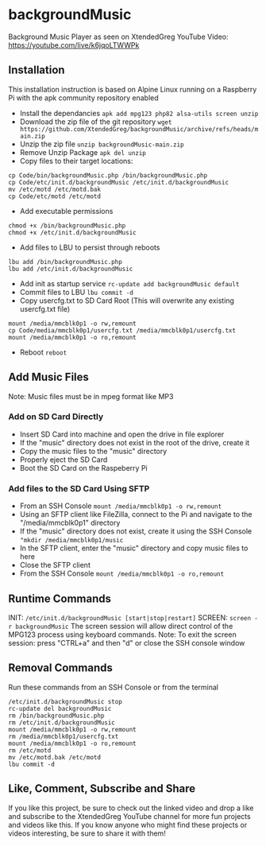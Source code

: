 # backgroundMusic
Background Music Player as seen on XtendedGreg YouTube Video: https://youtube.com/live/k6jqoLTWWPk

## Installation
This installation instruction is based on Alpine Linux running on a Raspberry Pi with the apk community repository enabled
- Install the dependancies
```apk add mpg123 php82 alsa-utils screen unzip```
- Download the zip file of the git repository
```wget https://github.com/XtendedGreg/backgroundMusic/archive/refs/heads/main.zip```
- Unzip the zip file
```unzip backgroundMusic-main.zip```
- Remove Unzip Package
```apk del unzip```
- Copy files to their target locations:
```
cp Code/bin/backgroundMusic.php /bin/backgroundMusic.php
cp Code/etc/init.d/backgroundMusic /etc/init.d/backgroundMusic
mv /etc/motd /etc/motd.bak
cp Code/etc/motd /etc/motd
```
- Add executable permissions
```
chmod +x /bin/backgroundMusic.php
chmod +x /etc/init.d/backgroundMusic
```
- Add files to LBU to persist through reboots
```
lbu add /bin/backgroundMusic.php
lbu add /etc/init.d/backgroundMusic
```
- Add init as startup service
```rc-update add backgroundMusic default```
- Commit files to LBU
```lbu commit -d```
- Copy usercfg.txt to SD Card Root (This will overwrite any existing usercfg.txt file)
```
mount /media/mmcblk0p1 -o rw,remount
cp Code/media/mmcblk0p1/usercfg.txt /media/mmcblk0p1/usercfg.txt
mount /media/mmcblk0p1 -o ro,remount
```
- Reboot
```reboot```

## Add Music Files
Note: Music files must be in mpeg format like MP3
### Add on SD Card Directly
 - Insert SD Card into machine and open the drive in file explorer
 -  If the "music" directory does not exist in the root of the drive, create it
 -  Copy the music files to the "music" directory
 -  Properly eject the SD Card
 -  Boot the SD Card on the Raspeberry Pi
### Add files to the SD Card Using SFTP
- From an SSH Console
 ```mount /media/mmcblk0p1 -o rw,remount```
- Using an SFTP client like FileZilla, connect to the Pi and navigate to the "/media/mmcblk0p1" directory
- If the "music" directory does not exist, create it using the SSH Console
 ```"mkdir /media/mmcblk0p1/music```
-  In the SFTP client, enter the "music" directory and copy music files to here
-  Close the SFTP client
-  From the SSH Console
 ```mount /media/mmcblk0p1 -o ro,remount```

## Runtime Commands
INIT: ```/etc/init.d/backgroundMusic [start|stop|restart]```
SCREEN: ```screen -r backgroundMusic```
The screen session will allow direct control of the MPG123 process using keyboard commands.
Note: To exit the screen session: press "CTRL+a" and then "d" or close the SSH console window

## Removal Commands
Run these commands from an SSH Console or from the terminal
```
/etc/init.d/backgroundMusic stop
rc-update del backgroundMusic
rm /bin/backgroundMusic.php
rm /etc/init.d/backgroundMusic
mount /media/mmcblk0p1 -o rw,remount
rm /media/mmcblk0p1/usercfg.txt
mount /media/mmcblk0p1 -o ro,remount
rm /etc/motd
mv /etc/motd.bak /etc/motd
lbu commit -d
```

## Like, Comment, Subscribe and Share
If you like this project, be sure to check out the linked video and drop a like and subscribe to the XtendedGreg YouTube channel for more fun projects and videos like this.  If you know anyone who might find these projects or videos interesting, be sure to share it with them!

